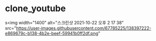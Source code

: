 # clone_youtube
s<img width="1400" alt="스크린샷 2021-10-22 오후 2 17 38" src="https://user-images.githubusercontent.com/67785225/138397222-e869679c-b138-4b2e-beef-59941b0ff2df.png"
